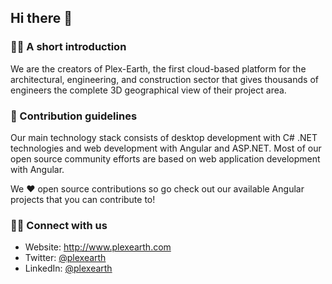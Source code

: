 ## Hi there 👋

### 🙋‍♀️ A short introduction

We are the creators of Plex-Earth, the first cloud-based platform for the architectural, engineering, and construction sector that gives thousands of engineers
the complete 3D geographical view of their project area.


### 🌈 Contribution guidelines

Our main technology stack consists of desktop development with C# .NET technologies and web development with Angular and ASP.NET. Most of our open source community
efforts are based on web application development with Angular.

We ❤️ open source contributions so go check out our available Angular projects that you can
contribute to!


### 👩‍💻 Connect with us

* Website: http://www.plexearth.com
* Twitter: [@plexearth](https://twitter.com/plexearth)
* LinkedIn: [@plexearth](https://linkedin.com/company/plexearth)
